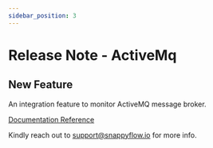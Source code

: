```yaml
---
sidebar_position: 3 
---
```

# Release Note - ActiveMq

## New Feature

An integration feature to monitor ActiveMQ message broker.

[Documentation Reference](/docs/sidebar-snappyflow-saas/Integrations/activemq)

Kindly reach out to [support@snappyflow.io](mailto:support@snappyflow.io) for more info.

